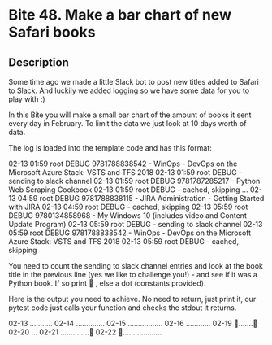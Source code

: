 # Bite 48. Make a bar chart of new Safari books

## Description

Some time ago we made a little Slack bot to post new titles added to Safari to Slack. And luckily we added logging so we have some data for you to play with :)

In this Bite you will make a small bar chart of the amount of books it sent every day in February. To limit the data we just look at 10 days worth of data.

The log is loaded into the template code and has this format:

02-13 01:59 root         DEBUG    9781788838542 - WinOps - DevOps on the Microsoft Azure Stack: VSTS and TFS 2018
02-13 01:59 root         DEBUG    - sending to slack channel
02-13 01:59 root         DEBUG    9781787285217 - Python Web Scraping Cookbook
02-13 01:59 root         DEBUG    - cached, skipping
...
02-13 04:59 root         DEBUG    9781788838115 - JIRA Administration - Getting Started with JIRA
02-13 04:59 root         DEBUG    - cached, skipping
02-13 05:59 root         DEBUG    9780134858968 - My Windows 10 (includes video and Content Update Program)
02-13 05:59 root         DEBUG    - sending to slack channel
02-13 05:59 root         DEBUG    9781788838542 - WinOps - DevOps on the Microsoft Azure Stack: VSTS and TFS 2018
02-13 05:59 root         DEBUG    - cached, skipping

You need to count the sending to slack channel entries and look at the book title in the previous line (yes we like to challenge you!) - and see if it was a Python book. If so print 🐍 , else a dot (constants provided).

Here is the output you need to achieve. No need to return, just print it, our pytest code just calls your function and checks the stdout it returns.


02-13 ...........
02-14 ..............
02-15 .................
02-16 ............
02-19 🐍.......🐍
02-20 ...
02-21 ..............🐍
02-22 🐍...................